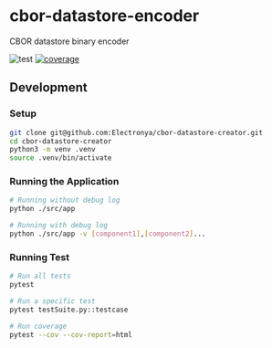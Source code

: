 # cbor-datastore-encoder
CBOR datastore binary encoder

![test](https://github.com/Electronya/cbor-datastore-creator/actions/workflows/test.yml/badge.svg)
[![coverage](https://codecov.io/gh/Electronya/cbor-datastore-creator/branch/main/graph/badge.svg?token=WEAWM1E3HZ)](https://codecov.io/gh/Electronya/cbor-datastore-creator)

## Development
### Setup
```sh
git clone git@github.com:Electronya/cbor-datastore-creator.git
cd cbor-datastore-creator
python3 -m venv .venv
source .venv/bin/activate
```

### Running the Application
```sh
# Running without debug log
python ./src/app

# Running with debug log
python ./src/app -v [component1],[component2]...
```

### Running Test
```sh
# Run all tests
pytest

# Run a specific test
pytest testSuite.py::testcase

# Run coverage
pytest --cov --cov-report=html
```
